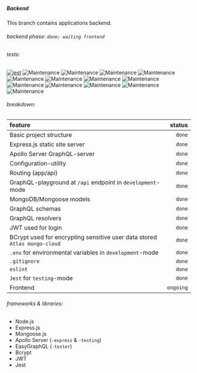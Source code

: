 ##### Backend

This branch contains applications backend.

###### backend phase: `done; waiting frontend`

###### tests:
[![jest](https://jestjs.io/img/jest-badge.svg)](https://github.com/facebook/jest)
![Maintenance](https://img.shields.io/badge/user-done-green.svg?style=flat-square)
![Maintenance](https://img.shields.io/badge/login-done-green.svg?style=flat-square)
![Maintenance](https://img.shields.io/badge/group-done-green.svg?style=flat-square)
![Maintenance](https://img.shields.io/badge/carb-done-green.svg?style=flat-square)
![Maintenance](https://img.shields.io/badge/cooking_method-done-green.svg?style=flat-square)
![Maintenance](https://img.shields.io/badge/protein-done-green.svg?style=flat-square)
![Maintenance](https://img.shields.io/badge/spice-done-green.svg?style=flat-square)
![Maintenance](https://img.shields.io/badge/dish-done-green.svg?style=flat-square)
![Maintenance](https://img.shields.io/badge/task_list:_private-done-green.svg?style=flat-square)
![Maintenance](https://img.shields.io/badge/task_list:_group-done-green.svg?style=flat-square)
![Maintenance](https://img.shields.io/badge/task_list:_comments-done-green.svg?style=flat-square)
![Maintenance](https://img.shields.io/badge/task-done-green.svg?style=flat-square)
![Maintenance](https://img.shields.io/badge/web_app-upcoming-purple.svg?style=flat-square)

###### breakdown:
 feature | status 
 :------ | -----: 
 Basic project structure | `done`
 Express.js static site server | `done`
 Apollo Server GraphQL-server | `done`
 Configuration-utility | `done`
 Routing (app/api) | `done`
 GraphQL-playground at `/api` endpoint in `development`-mode | `done`
 MongoDB/Mongoose models | `done`
 GraphQL schemas | `done`
 GraphQL resolvers | `done`
 JWT used for login | `done`
 BCrypt used for encrypting sensitive user data stored `Atlas mongo-cloud` | `done`
 `.env` for environmental variables in `development`-mode | `done`
 `.gitignore` | `done`
 `eslint` | `done`
 `Jest` for `testing`-mode | `done`
 Frontend | `ongoing`
 
###### frameworks & libraries:
- Node.js
- Express.js
- Mongoose.js
- Apollo Server (`-express` & `-testing`)
- EasyGraphQL (`-tester`)
- Bcrypt
- JWT
- Jest
